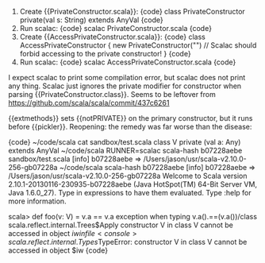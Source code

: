 1. Create {{PrivateConstructor.scala}}:
{code}
class PrivateConstructor private(val s: String) extends AnyVal
{code}
2. Run scalac:
{code}
scalac PrivateConstructor.scala
{code}
3. Create {{AccessPrivateConstructor.scala}}:
{code}
class AccessPrivateConstructor {
  new PrivateConstructor("") // Scalac should forbid accessing to the private constructor!
}
{code}
4. Run scalac:
{code}
scalac AccessPrivateConstructor.scala
{code}

I expect scalac to print some compilation error, but scalac does not print any thing. Scalac just ignores the private modifier for constructor when parsing {{PrivateConstructor.class}}.
Seems to be leftover from https://github.com/scala/scala/commit/437c6261

{{extmethods}} sets {{notPRIVATE}} on the primary constructor, but it runs before {{pickler}}.
Reopening: the remedy was far worse than the disease:

{code}
  ~/code/scala cat sandbox/test.scala 
class V private (val a: Any) extends AnyVal
  ~/code/scala RUNNER=scalac scala-hash b07228aebe sandbox/test.scala 
[info] b07228aebe => /Users/jason/usr/scala-v2.10.0-256-gb07228a
  ~/code/scala scala-hash b07228aebe 
[info] b07228aebe => /Users/jason/usr/scala-v2.10.0-256-gb07228a
Welcome to Scala version 2.10.1-20130116-230935-b07228aebe (Java HotSpot(TM) 64-Bit Server VM, Java 1.6.0_27).
Type in expressions to have them evaluated.
Type :help for more information.

scala> def foo(v: V) = v.a == v.a
exception when typing v.a().==(v.a())/class scala.reflect.internal.Trees$Apply
constructor V in class V cannot be accessed in object $iw in file <console>
scala.reflect.internal.Types$TypeError: constructor V in class V cannot be accessed in object $iw
{code}
